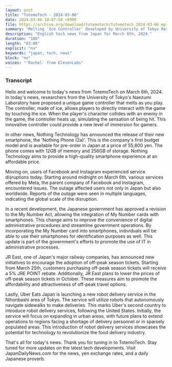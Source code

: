 ```yaml
---
layout: post
title: "TotemoTech - 2024-03-06"
date: 2024-03-06 10:07:50 +0900
file: https://archive.org/download/totemotech/totemotech_2024-03-06.mp3
summary: "Melting 'Ice Controller' Developed by University of Tokyo Researchers and Nothing Technology Unveils New Smartphone, & more…"
description: "English tech news from Japan for March 6th, 2024."
duration: "188"
length: "03:08"
explicit: "no"
keywords: "japan, tech, news"
block: "no"
voices: "'Rachel' from ElevenLabs"
---
```


### Transcript

Hello and welcome to today's news from TotemoTech on March 6th, 2024. In today's news, researchers from the University of Tokyo's Naezumi Laboratory have proposed a unique game controller that melts as you play. The controller, made of ice, allows players to directly interact with the game by touching the ice. When the player's character collides with an enemy in the game, the controller heats up, simulating the sensation of being hit. This innovative controller could provide a new level of immersion for gamers.

In other news, Nothing Technology has announced the release of their new smartphone, the 'Nothing Phone (2a)'. This is the company's first budget model and is available for pre-order in Japan at a price of 55,800 yen. The phone comes with 12GB of memory and 256GB of storage. Nothing Technology aims to provide a high-quality smartphone experience at an affordable price.

Moving on, users of Facebook and Instagram experienced service disruptions today. Starting around midnight on March 6th, various services offered by Meta, the parent company of Facebook and Instagram, encountered issues. The outage affected users not only in Japan but also worldwide. Reports of the outage were seen in multiple languages, indicating the global scale of the disruption.

In a recent development, the Japanese government has approved a revision to the My Number Act, allowing the integration of My Number cards with smartphones. This change aims to improve the convenience of digital administrative procedures and streamline government operations. By incorporating the My Number card into smartphones, individuals will be able to use their smartphones for identification purposes as well. This update is part of the government's efforts to promote the use of IT in administrative processes.

JR East, one of Japan's major railway companies, has announced new initiatives to encourage the adoption of off-peak season tickets. Starting from March 25th, customers purchasing off-peak season tickets will receive a 5% JRE POINT rebate. Additionally, JR East plans to lower the prices of off-peak season tickets in October. These measures aim to promote the affordability and attractiveness of off-peak travel options.

Lastly, Uber Eats Japan is launching a new robot delivery service in the Nihonbashi area of Tokyo. The service will utilize robots that autonomously navigate sidewalks to make deliveries. This marks Uber's second country to introduce robot delivery services, following the United States. Initially, the service will focus on expanding in urban areas, with future plans to extend operations to regions facing a shortage of delivery personnel or in sparsely populated areas. This introduction of robot delivery services showcases the potential for technology to revolutionize the food delivery industry.

That's all for today's news. Thank you for tuning in to TotemoTech. Stay tuned for more updates on the latest tech developments.   Visit JapanDailyNews.com for the news, yen exchange rates, and a daily Japanese proverb.
